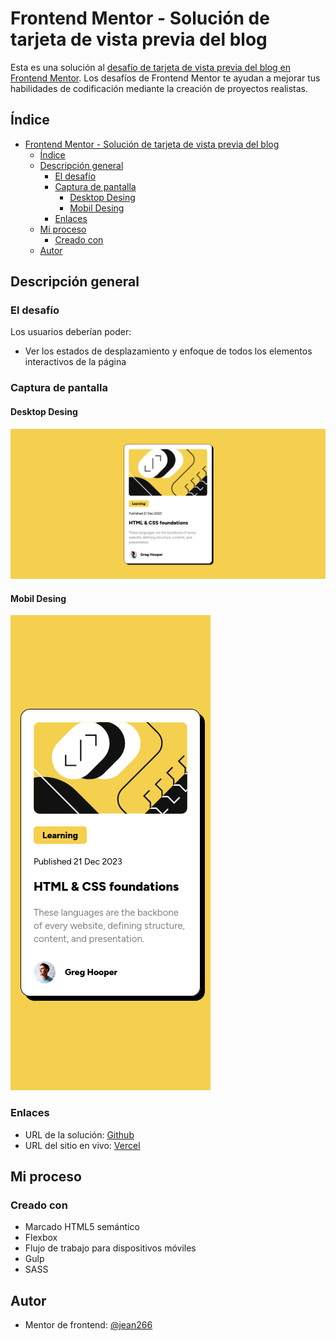 # Frontend Mentor - Solución de tarjeta de vista previa del blog

Esta es una solución al [desafío de tarjeta de vista previa del blog en Frontend Mentor](https://www.frontendmentor.io/challenges/blog-preview-card-ckPaj01IcS). Los desafíos de Frontend Mentor te ayudan a mejorar tus habilidades de codificación mediante la creación de proyectos realistas.

## Índice

- [Frontend Mentor - Solución de tarjeta de vista previa del blog](#frontend-mentor---solución-de-tarjeta-de-vista-previa-del-blog)
  - [Índice](#índice)
  - [Descripción general](#descripción-general)
    - [El desafío](#el-desafío)
    - [Captura de pantalla](#captura-de-pantalla)
      - [Desktop Desing](#desktop-desing)
      - [Mobil Desing](#mobil-desing)
    - [Enlaces](#enlaces)
  - [Mi proceso](#mi-proceso)
    - [Creado con](#creado-con)
  - [Autor](#autor)

## Descripción general

### El desafío

Los usuarios deberían poder:

- Ver los estados de desplazamiento y enfoque de todos los elementos interactivos de la página

### Captura de pantalla

#### Desktop Desing

![](./screenshot_desktop.png)

#### Mobil Desing

![](./screenshot_mobile.png)

### Enlaces

- URL de la solución: [Github](https://github.com/jean266/Tarjeta_vista_previa_001.git)
- URL del sitio en vivo: [Vercel]()
  
## Mi proceso

### Creado con

- Marcado HTML5 semántico
- Flexbox
- Flujo de trabajo para dispositivos móviles
- Gulp
- SASS

## Autor

- Mentor de frontend: [@jean266](https://www.frontendmentor.io/profile/jean266)